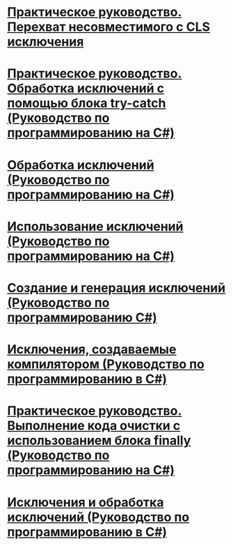 # [Практическое руководство. Перехват несовместимого с CLS исключения](how-to-catch-a-non-cls-exception.md)
# [Практическое руководство. Обработка исключений с помощью блока try-catch (Руководство по программированию на C#)](how-to-handle-an-exception-using-try-catch.md)
# [Обработка исключений (Руководство по программированию на C#)](exception-handling.md)
# [Использование исключений (Руководство по программированию на C#)](using-exceptions.md)
# [Создание и генерация исключений (Руководство по программированию C#)](creating-and-throwing-exceptions.md)
# [Исключения, создаваемые компилятором (Руководство по программированию в C#)](compiler-generated-exceptions.md)
# [Практическое руководство. Выполнение кода очистки с использованием блока finally (Руководство по программированию на C#)](how-to-execute-cleanup-code-using-finally.md)
# [Исключения и обработка исключений (Руководство по программированию в C#)](exceptions-and-exception-handling.md)
